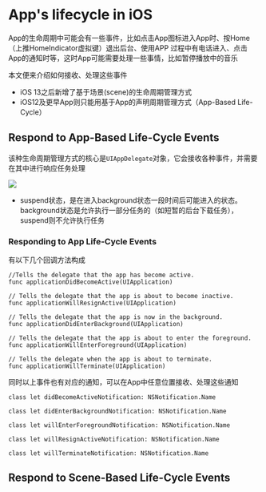 # App's lifecycle in iOS

App的生命周期中可能会有一些事件，比如点击App图标进入App时、按Home（上推HomeIndicator虚拟键）退出后台、使用APP
过程中有电话进入、点击App的通知时等，这时App可能需要处理一些事情，比如暂停播放中的音乐

本文便来介绍如何接收、处理这些事件

- iOS 13之后新增了基于场景(scene)的生命周期管理方式
- iOS12及更早App则只能用基于App的声明周期管理方式（App-Based Life-Cycle）

## Respond to App-Based Life-Cycle Events

该种生命周期管理方式的核心是`UIAppDelegate`对象，它会接收各种事件，并需要在其中进行响应任务处理

![](https://github.com/songgeb/I-Love-iOS/blob/master/Images/app-state_dark.png?raw=true)

- suspend状态，是在进入background状态一段时间后可能进入的状态。background状态是允许执行一部分任务的（如短暂的后台下载任务），suspend则不允许执行任务

### Responding to App Life-Cycle Events

有以下几个回调方法构成

```
//Tells the delegate that the app has become active.
func applicationDidBecomeActive(UIApplication)

// Tells the delegate that the app is about to become inactive.
func applicationWillResignActive(UIApplication)

// Tells the delegate that the app is now in the background.
func applicationDidEnterBackground(UIApplication)

// Tells the delegate that the app is about to enter the foreground.
func applicationWillEnterForeground(UIApplication)

// Tells the delegate when the app is about to terminate.
func applicationWillTerminate(UIApplication)
```

同时以上事件也有对应的通知，可以在App中任意位置接收、处理这些通知

```
class let didBecomeActiveNotification: NSNotification.Name

class let didEnterBackgroundNotification: NSNotification.Name

class let willEnterForegroundNotification: NSNotification.Name

class let willResignActiveNotification: NSNotification.Name

class let willTerminateNotification: NSNotification.Name
```


## Respond to Scene-Based Life-Cycle Events
